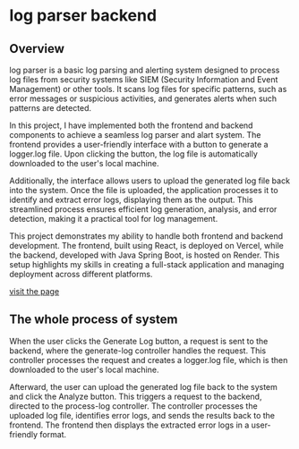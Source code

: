 # log parser backend
## Overview
log parser is a basic log parsing and alerting system designed to process log files from security systems like SIEM (Security Information and Event Management) or other tools. It scans log files for specific patterns, such as error messages or suspicious activities, and generates alerts when such patterns are detected.

In this project, I have implemented both the frontend and backend components to achieve a seamless log parser and alart system. The frontend provides a user-friendly interface with a button to generate a logger.log file. Upon clicking the button, the log file is automatically downloaded to the user's local machine.

Additionally, the interface allows users to upload the generated log file back into the system. Once the file is uploaded, the application processes it to identify and extract error logs, displaying them as the output. This streamlined process ensures efficient log generation, analysis, and error detection, making it a practical tool for log management.

This project demonstrates my ability to handle both frontend and backend development. The frontend, built using React, is deployed on Vercel, while the backend, developed with Java Spring Boot, is hosted on Render. This setup highlights my skills in creating a full-stack application and managing deployment across different platforms.

[visit the page](https://log-parser-frontend.vercel.app/)
## The whole process of system
When the user clicks the Generate Log button, a request is sent to the backend, where the generate-log controller handles the request. This controller processes the request and creates a logger.log file, which is then downloaded to the user's local machine.

Afterward, the user can upload the generated log file back to the system and click the Analyze button. This triggers a request to the backend, directed to the process-log controller. The controller processes the uploaded log file, identifies error logs, and sends the results back to the frontend. The frontend then displays the extracted error logs in a user-friendly format.
